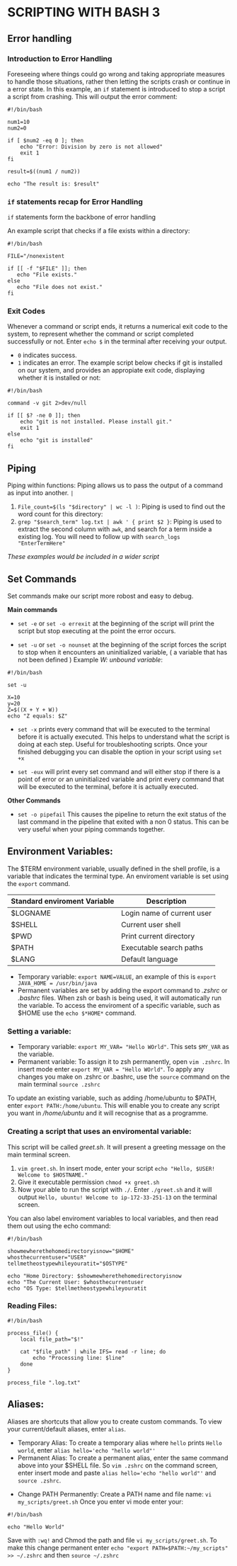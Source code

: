 # **SCRIPTING WITH BASH 3**

## **Error handling**

### **Introduction to Error Handling**
Foreseeing where things could go wrong and taking appropriate measures to handle those situations, rather then letting the scripts crash or continue in a error state. 
In this example, an `if` statement is introduced to stop a script a script from crashing. This will output the error comment:
```
#!/bin/bash

num1=10
num2=0

if [ $num2 -eq 0 ]; then
    echo "Error: Division by zero is not allowed"
    exit 1
fi 

result=$((num1 / num2))

echo "The result is: $result"
```

### **`if` statements recap for Error Handling**
`if` statements form the backbone of error handling

An example script that checks if a file exists within a directory:
```
#!/bin/bash

FILE="/nonexistent

if [[ -f "$FILE" ]]; then
   echo "File exists."
else
   echo "File does not exist."
fi
```

### **Exit Codes**
Whenever a command or script ends, it returns a numerical exit code to the system, to represent whether the command or script completed successfully or not. Enter `echo $` in the terminal after receiving your output.
+ `0` indicates success.
+ `1` indicates an error.
The example script below checks if git is installed on our system, and provides an appropiate exit code, displaying whether it is installed or not:
```
#!/bin/bash 

command -v git 2>dev/null

if [[ $? -ne 0 ]]; then
    echo "git is not installed. Please install git."
    exit 1
else
    echo "git is installed"
fi
```

## **Piping**
Piping within functions: Piping allows us to pass the output of a command as input into another. `|`

1. `File_count=$(ls "$directory" | wc -l )`: Piping is used to find out the word count for this directory: 
2. `grep "$search_term" log.txt | awk ' { print $2 }`: Piping is used to extract the second column with `awk`, and search for a term inside a existing log. You will need to follow up with `search_logs "EnterTermHere"`

*These examples would be included in a wider script*

## **Set Commands**
Set commands make our script more robost and easy to debug.

**Main commands** 

- `set -e` or `set -o errexit`
at the beginning of the script will print the script but stop executing at the point the error occurs.

- `set -u` or `set -o nounset`
at the beginning of the script forces the script to stop when it encounters an uninitialized variable, ( a variable that has not been defined ) Example *W: unbound variable*:  
```
#!/bin/bash

set -u

X=10 
y=20 
Z=$((X + Y + W))
echo "Z equals: $Z"
```

- `set -x` prints every command that will be executed to the terminal before it is actually executed. This helps to understand what the script is doing at each step. Useful for troubleshooting scripts. Once your finished debugging you can disable the option in your script using `set +x`


- `set -eux` will print every set command and will either stop if there is a point of error or an uninitialized variable and print every command that will be executed to the terminal, before it is actually executed.

**Other Commands**

- `set -o pipefail` This causes the pipeline to return the exit status of the last command in the pipeline that exited with a non 0 status. This can be very useful when your piping commands together.

## **Environment Variables**:
The $TERM environment variable, usually defined in the shell profile, is a variable that indicates the terminal type. An enviroment variable is set using the `export` command. 

| Standard enviroment Variable | Description |
| --- | --- |
| $LOGNAME | Login name of current user |
| $SHELL | Current user shell |
| $PWD | Print current directory |
| $PATH | Executable search paths |
| $LANG | Default language |

- Temporary variable: `export NAME=VALUE`, an example of this is `export JAVA_HOME = /usr/bin/java`
- Permanent variables are set by adding the export command to *.zshrc* or *.bashrc* files. When zsh or bash is being used, it will automatically run the variable.
To access the enviroment of a specific variable, such as $HOME use the `echo $*HOME*` command. 

### **Setting a variable**:
- Temporary variable: `export MY_VAR= "Hello WOrld"`. This sets `$MY_VAR` as the variable.
- Permanent variable: To assign it to zsh permanently, open `vim .zshrc`. In insert mode enter `export MY_VAR = "Hello WOrld"`. To apply any changes you make on .zshrc or .bashrc, use the `source` command on the main terminal `source .zshrc`

To update an existing variable, such as adding /home/ubuntu to $PATH, enter `export PATH:/home/ubuntu`. This will enable you to create any script you want in */home/ubuntu* and it will recognise that as a programme.

### **Creating a script that uses an enviromental variable**:
This script will be called *greet.sh*. It will present a greeting message on the main terminal screen.
1) `vim greet.sh`. In insert mode, enter your script `echo "Hello, $USER! Welcome to $HOSTNAME."`
2) Give it executable permission `chmod +x greet.sh`
3) Now your able to run the script with `./`. Enter `./greet.sh` and it will output `Hello, ubuntu! Welcome to ip-172-33-251-13` on the terminal screen.

You can also label enviroment variables to local variables, and then read them out using the echo command:
```
#!/bin/bash

showmewherethehomedirectoryisnow="$HOME"
whosthecurrentuser="USER"
tellmetheostypewhileyouratit="$OSTYPE"

echo "Home Directory: $showmewherethehomedirectoryisnow
echo "The Current User: $whosthecurrentuser
echo "OS Type: $tellmetheostypewhileyouratit
```

### **Reading Files**:
```
#!/bin/bash

process_file() {
    local file_path="$!"

    cat "$file_path" | while IFS= read -r line; do
        echo "Processing line: $line"
    done
}

process_file ".log.txt"
```

## **Aliases**: 
Aliases are shortcuts that allow you to create custom commands. To view your current/default aliases, enter `alias`.
- Temporary Alias: To create a temporary alias where `hello` prints `Hello world`, enter `alias hello='echo "hello world"'`
- Permanent Alias: To create a permanent alias, enter the same command above into your $SHELL file. So `vim .zshrc` on the command screen, enter insert mode and paste `alias hello='echo "hello world"'` and `source .zshrc`.

+ Change PATH Permanently: Create a PATH name and file name: `vi my_scripts/greet.sh` Once you enter vi mode enter your:
```
#!/bin/bash

echo "Hello World"
```
Save with `:wq!` and Chmod the path and file `vi my_scripts/greet.sh`.
To make this change permanent enter `echo "export PATH=$PATH:~/my_scripts" >> ~/.zshrc` and then `source ~/.zshrc`


